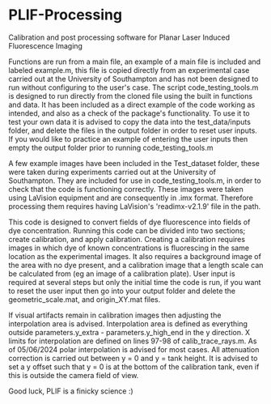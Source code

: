 # PLIF-Processing
Calibration and post processing software for Planar Laser Induced Fluorescence Imaging

Functions are run from a main file, an example of a main file is included and labeled example.m, this file is copied directly from an experimental case carried out
at the University of Southampton and has not been designed to run without configuring to the user's case. 
The script code_testing_tools.m is designed to run directly from the cloned file using the built in functions and data. It has been included as a direct example 
of the code working as intended, and also as a check of the package's functionality.
To use it to test your own data it is advised to copy the data into the test_data/inputs folder, and delete the files in the output folder in order to reset user inputs.
If you would like to practice an example of entering the user inputs then empty the output folder prior to running code_testing_tools.m

A few example images have been included in the Test_dataset folder, these were taken during experiments carried out at the University of Southampton.
They are included for use in code_testing_tools.m, in order to check that the code is functioning correctly.
These images were taken using LaVision equipment and are consequently in .imx format. Therefore processing them requires having LaVision's 'readimx-v2.1.9' file in the path.

This code is designed to convert fields of dye fluorescence into fields of dye concentration.
Running this code can be divided into two sections; create calibration, and apply calibration. 
Creating a calibration requires images in which dye of known concentrations is fluorescing in the same location as the experimental images.
It also requires a background image of the area with no dye present, and a calibration image that a length scale can be calculated from (eg an image of a calibration plate).
User input is required at several steps but only the initial time the code is run, if you want to reset the user input then go into your output folder and delete the geometric_scale.mat, and origin_XY.mat files.

If visual artifacts remain in calibration images then adjusting the interpolation area is advised.
Interpolation area is defined as everything outside parameters.y_extra - parameters.y_high_end in the y direction.
X limits for interpolation are defined on lines 97-98 of calib_trace_rays.m.
As of 05/06/2024 polar interpolation is advised for most cases.
All attenuation correction is carried out between y = 0 and y = tank height. It is advised to set a y offset such that y = 0  is at the bottom of the calibration tank, even if this is outside the camera field of view.

Good luck, PLIF is a finicky science :)

